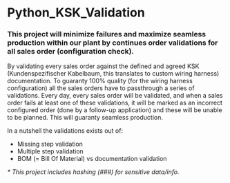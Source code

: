 # Python_KSK_Validation
<h3>This project will minimize failures and maximize seamless production within our plant by continues order validations for all sales order (configuration check).</h3>
<p>By validating every sales order against the defined and agreed KSK (Kundenspezifischer Kabelbaum, this translates to custom wiring harness) documentation. To guaranty 100% quality (for the wiring harness configuration) all the sales orders have to passthrough a series of validations. Every day, every sales order will be validated, and when a sales order fails at least one of these validations, it will be marked as an incorrect configured order (done by a follow-up application) and these will be unable to be planned. This will guaranty seamless production.</p>
<p>In a nutshell the validations exists out of:
  <ul>
    <li>Missing step validation</li>
    <li>Multiple step validation</li>
    <li>BOM (= Bill Of Material) vs documentation validation</li>
  </ul>
</p>
<i> * This project includes hashing (###) for sensitive data/info.</i>
